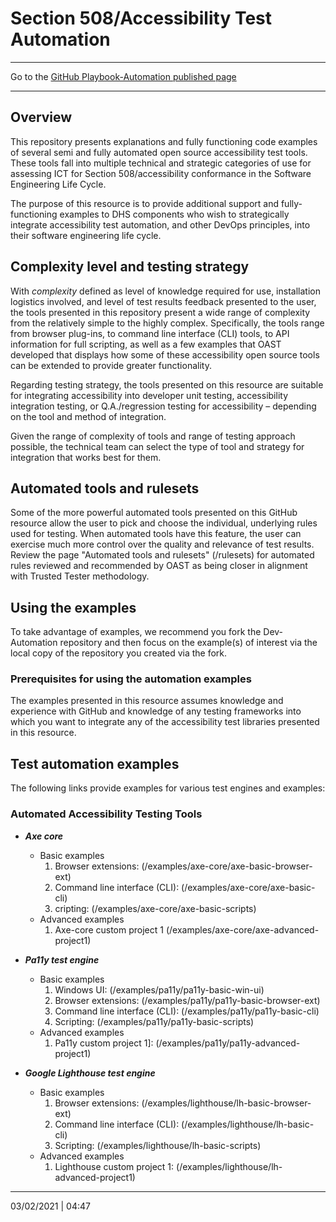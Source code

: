 # Section 508/Accessibility Test Automation

---

Go to the [GitHub Playbook-Automation published page](https://section508coordinators.github.io/Dev-Automation/)

---

## Overview
This repository presents explanations and fully functioning code examples of several semi and fully automated open source accessibility test tools. These tools fall into multiple technical and strategic categories of use for assessing ICT for Section 508/accessibility conformance in the Software Engineering Life Cycle.

The purpose of this resource is to provide additional support and fully-functioning examples to DHS components who wish to strategically integrate accessibility test automation, and other DevOps principles, into their software engineering life cycle.

## Complexity level and testing strategy

With *complexity* defined as level of knowledge required for use, installation logistics involved, and level of test results feedback presented to the user, the tools presented in this repository present a wide range of complexity from the relatively simple to the highly complex. Specifically, the tools range from browser plug-ins, to command line interface (CLI) tools, to API information for full scripting, as well as a few examples that OAST developed that displays how some of these accessibility open source tools can be extended to provide greater functionality.

Regarding testing strategy, the tools presented on this resource are suitable for integrating accessibility into developer unit testing, accessibility integration testing, or Q.A./regression testing for accessibility – depending on the tool and method of integration.

Given the range of complexity of tools and range of testing approach possible, the technical team can select the type of tool and strategy for integration that works best for them.

## Automated tools and rulesets

Some of the more powerful automated tools presented on this GitHub resource allow the user to pick and choose the individual, underlying rules used for testing. When automated tools have this feature, the user can exercise much more control over the quality and relevance of test results. Review the page "Automated tools and rulesets" (/rulesets) for automated rules reviewed and recommended by OAST as being closer in alignment with Trusted Tester methodology.

## Using the examples

To take advantage of examples, we recommend you fork the Dev-Automation repository and then focus on the example(s) of interest via the local copy of the repository you created via the fork.

### Prerequisites for using the automation examples

The examples presented in this resource assumes knowledge and experience with GitHub and knowledge of any testing frameworks into which you want to integrate any of the accessibility test libraries presented in this resource.

## Test automation examples

The following links provide examples for various test engines and examples:

### Automated Accessibility Testing Tools

  * ***Axe core***
    * Basic examples
        1. Browser extensions: (/examples/axe-core/axe-basic-browser-ext)
        2. Command line interface (CLI): (/examples/axe-core/axe-basic-cli)
        3. cripting: (/examples/axe-core/axe-basic-scripts)
    * Advanced examples
        1. Axe-core custom project 1 (/examples/axe-core/axe-advanced-project1)

  * ***Pa11y test engine***
    * Basic examples
        1. Windows UI: (/examples/pa11y/pa11y-basic-win-ui)
        2. Browser extensions: (/examples/pa11y/pa11y-basic-browser-ext)
        3. Command line interface (CLI): (/examples/pa11y/pa11y-basic-cli)
        4. Scripting: (/examples/pa11y/pa11y-basic-scripts)
    * Advanced examples
        1. Pa11y custom project 1]: (/examples/pa11y/pa11y-advanced-project1)
    
  * ***Google Lighthouse test engine***
    * Basic examples
        1. Browser extensions: (/examples/lighthouse/lh-basic-browser-ext)
        2. Command line interface (CLI): (/examples/lighthouse/lh-basic-cli)
        3. Scripting: (/examples/lighthouse/lh-basic-scripts)
    * Advanced examples
        1. Lighthouse custom project 1: (/examples/lighthouse/lh-advanced-project1)
        
---

03/02/2021 | 04:47



